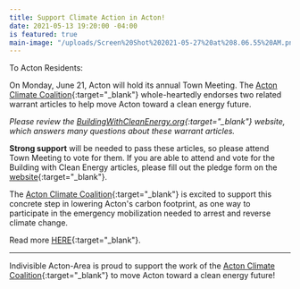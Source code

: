 ```yaml
---
title: Support Climate Action in Acton!
date: 2021-05-13 19:20:00 -04:00
is featured: true
main-image: "/uploads/Screen%20Shot%202021-05-27%20at%208.06.55%20AM.png"
---
```


To Acton Residents:

On Monday, June 21, Acton will hold its annual Town Meeting. The [Acton Climate Coalition](https://ActonClimateCoalition.org){:target="_blank"} whole-heartedly endorses two related warrant articles to help move Acton toward a clean energy future. 

*Please review the [BuildingWithCleanEnergy.org](http://buildingwithcleanenergy.org/){:target="_blank"} website, which answers many questions about these warrant articles.*   

**Strong support** will be needed to pass these articles, so please attend Town Meeting to vote for them. If you are able to attend and vote for the Building with Clean Energy articles, please fill out the pledge form on the [website](https://buildingwithcleanenergy.org/){:target="_blank"}.

The [Acton Climate Coalition](https://ActonClimateCoalition.org){:target="_blank"} is excited to support this concrete step in lowering Acton's carbon footprint, as one way to participate in the emergency mobilization needed to arrest and reverse climate change.

Read more [HERE](https://drive.google.com/file/d/1xPb-ylXZWNspk5yO7k9JLMOzf-YnkSAh/view?usp=sharing){:target="_blank"}. 

---

Indivisible Acton-Area is proud to support the work of the [Acton Climate Coalition](https://ActonClimateCoalition.org){:target="_blank"} to move Acton toward a clean energy future!
